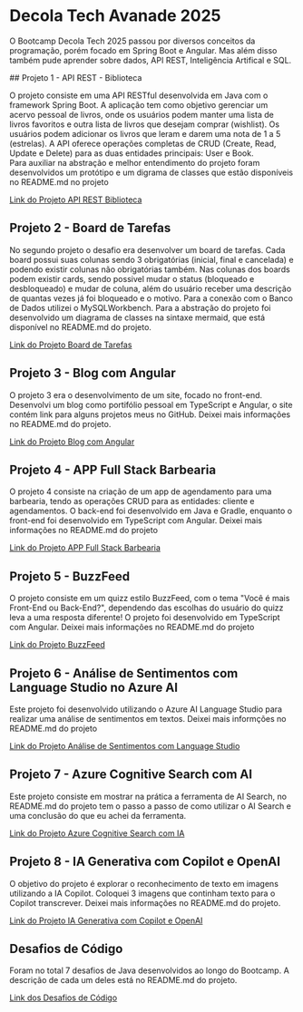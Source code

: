 # Decola Tech Avanade 2025
<p>O Bootcamp Decola Tech 2025 passou por diversos conceitos da programação, porém focado em Spring Boot e Angular. Mas além disso também pude aprender sobre dados, API REST, Inteligência Artifical e SQL.</p>
## Projeto 1 - API REST - Biblioteca 
<p>O projeto consiste em uma API RESTful desenvolvida em Java com o framework Spring Boot. A aplicação tem como objetivo gerenciar um acervo pessoal de livros, onde os usuários podem manter uma lista de livros favoritos e outra lista de livros que desejam comprar (wishlist). Os usuários podem adicionar os livros que leram e darem uma nota de 1 a 5 (estrelas). A API oferece operações completas de CRUD (Create, Read, Update e Delete) para as duas entidades principais: User e Book. 
<br>Para auxiliar na abstração e melhor entendimento do projeto foram desenvolvidos um protótipo e um digrama de classes que estão disponíveis no README.md no projeto</p>
<a href="https://github.com/cellineb/dio-decola-tech-2025/tree/main/biblioteca-api-decolatech2025">Link do Projeto API REST Biblioteca</a>

## Projeto 2 - Board de Tarefas 
<p>No segundo projeto o desafio era desenvolver um board de tarefas. Cada board possui suas colunas sendo 3 obrigatórias (inicial, final e cancelada) e podendo existir colunas não obrigatórias também. Nas colunas dos boards podem existir cards, sendo possivel mudar o status (bloqueado e desbloqueado) e mudar de coluna, além do usuário receber uma descrição de quantas vezes já foi bloqueado e o motivo. Para a conexão com o Banco de Dados utilizei o MySQLWorkbench. Para a abstração do projeto foi desenvolvido um diagrama de classes na sintaxe mermaid, que está disponível no README.md do projeto.</p>
<a href="https://github.com/cellineb/dio-decola-tech-2025/tree/main/board-decola-tech-2025">Link do Projeto Board de Tarefas</a>


## Projeto 3 - Blog com Angular
<p> O projeto 3 era o desenvolvimento de um site, focado no front-end. Desenvolvi um blog como portifólio pessoal em TypeScript e Angular, o site contém link para alguns projetos meus no GitHub. Deixei mais informações no README.md do projeto. </p>
<a href="https://github.com/cellineb/dio-decola-tech-2025/tree/main/blog-decola-tech-2025">Link do Projeto Blog com Angular</a>

## Projeto 4 - APP Full Stack Barbearia
<p>O projeto 4 consiste na criação de um app de agendamento para uma barbearia, tendo as operações CRUD para as entidades: cliente e agendamentos. O back-end foi desenvolvido em Java e Gradle, enquanto o front-end foi desenvolvido em TypeScript com Angular. Deixei mais informações no README.md do projeto</p>
<a href="https://github.com/cellineb/dio-decola-tech-2025/tree/main/barbearia-decola-tech-2025">Link do Projeto APP Full Stack Barbearia</a>

## Projeto 5 - BuzzFeed
<p>O projeto consiste em um quizz estilo BuzzFeed, com o tema "Você é mais Front-End ou Back-End?", dependendo das escolhas do usuário do quizz leva a uma resposta diferente! O projeto foi desenvolvido em TypeScript com Angular. Deixei mais informações no README.md do projeto</p>
<a href="https://github.com/cellineb/dio-decola-tech-2025/tree/main/buzzfeed-decola-tech-2025">Link do Projeto BuzzFeed</a>

## Projeto 6 - Análise de Sentimentos com Language Studio no Azure AI
<p>Este projeto foi desenvolvido utilizando o Azure AI Language Studio para realizar uma análise de sentimentos em textos. Deixei mais informções no README.md do projeto </p>
<a href="https://github.com/cellineb/dio-decola-tech-2025/tree/main/analise-sentimentos-decola-tech-2025">Link do Projeto Análise de Sentimentos com Language Studio</a>

## Projeto 7 - Azure Cognitive Search com AI
<p>Este projeto consiste em mostrar na prática a ferramenta de AI Search, no README.md do projeto tem o passo a passo de como utilizar o AI Search e uma conclusão do que eu achei da ferramenta.</p>
<a href="https://github.com/cellineb/dio-decola-tech-2025/tree/main/azure-cognitive-search-decola-tech-2025">Link do Projeto Azure Cognitive Search com IA</a>

## Projeto 8 - IA Generativa com Copilot e OpenAI
<p>O objetivo do projeto é explorar o reconhecimento de texto em imagens utilizando a IA Copilot. Coloquei 3 imagens que continham texto para o Copilot transcrever. Deixei mais informações no README.md do projeto.
</p>
<a href="https://github.com/cellineb/dio-decola-tech-2025/tree/main/ia-generativa-decola-tech-2025">Link do Projeto IA Generativa com Copilot e OpenAI</a>

## Desafios de Código
<p>Foram no total 7 desafios de Java desenvolvidos ao longo do Bootcamp. A descrição de cada um deles está no README.md do projeto.</p>
<a href="https://github.com/cellineb/dio-decola-tech-2025/tree/main/desafios-de-codigo-decola-tech-2025">Link dos Desafios de Código</a>
